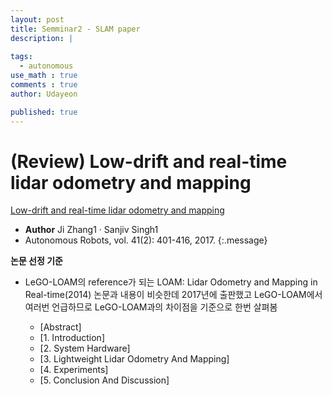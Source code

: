 ```yaml
---
layout: post
title: Semminar2 - SLAM paper 
description: |
  
tags:
  - autonomous
use_math : true
comments : true
author: Udayeon

published: true
---
```


# (Review) Low-drift and real-time lidar odometry and mapping

[Low-drift and real-time lidar odometry and mapping](https://ieeexplore.ieee.org/document/7995716/metrics#metrics)   
- **Author** Ji Zhang1 · Sanjiv Singh1
- Autonomous Robots, vol. 41(2): 401-416, 2017.
{:.message}

**논문 선정 기준**   
* LeGO-LOAM의 reference가 되는 LOAM: Lidar Odometry and Mapping in Real-time(2014) 논문과 내용이 비슷한데
2017년에 출판했고 LeGO-LOAM에서 여러번 언급하므로 LeGO-LOAM과의 차이점을 기준으로 한번 살펴봄

  - [Abstract]
  - [1. Introduction]
  - [2. System Hardware]
  - [3. Lightweight Lidar Odometry And Mapping]
  - [4. Experiments]
  - [5. Conclusion And Discussion]
